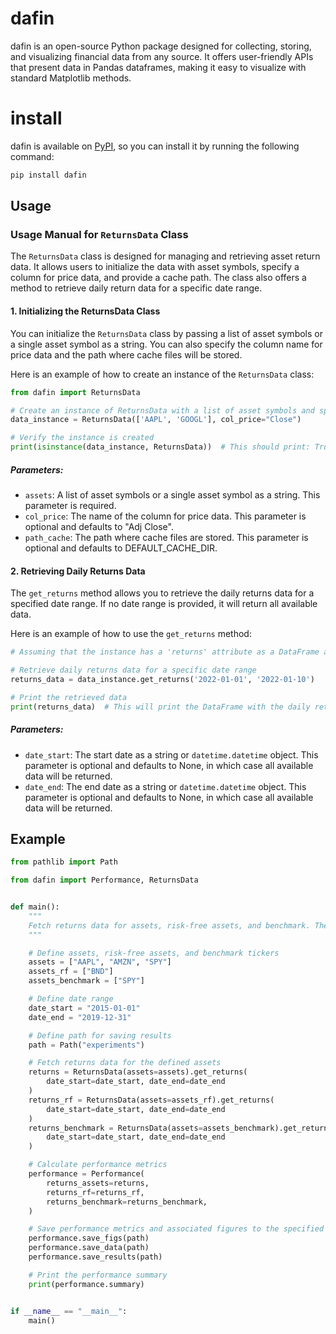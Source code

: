 # dafin
dafin is an open-source Python package designed for collecting, storing, and visualizing financial data from any source. It offers user-friendly APIs that present data in Pandas dataframes, making it easy to visualize with standard Matplotlib methods.

# install

dafin is available on [PyPI](https://pypi.org/), so you can install it by running the following command:

```bash
pip install dafin
```

## Usage

### Usage Manual for `ReturnsData` Class

The `ReturnsData` class is designed for managing and retrieving asset return data. It allows users to initialize the data with asset symbols, specify a column for price data, and provide a cache path. The class also offers a method to retrieve daily return data for a specific date range.

#### 1. Initializing the ReturnsData Class

You can initialize the `ReturnsData` class by passing a list of asset symbols or a single asset symbol as a string. You can also specify the column name for price data and the path where cache files will be stored.

Here is an example of how to create an instance of the `ReturnsData` class:

```python
from dafin import ReturnsData

# Create an instance of ReturnsData with a list of asset symbols and specify the column for price data
data_instance = ReturnsData(['AAPL', 'GOOGL'], col_price="Close")

# Verify the instance is created
print(isinstance(data_instance, ReturnsData))  # This should print: True
```

##### Parameters:

- `assets`: A list of asset symbols or a single asset symbol as a string. This parameter is required.
- `col_price`: The name of the column for price data. This parameter is optional and defaults to "Adj Close".
- `path_cache`: The path where cache files are stored. This parameter is optional and defaults to DEFAULT_CACHE_DIR.

#### 2. Retrieving Daily Returns Data

The `get_returns` method allows you to retrieve the daily returns data for a specified date range. If no date range is provided, it will return all available data.

Here is an example of how to use the `get_returns` method:

```python
# Assuming that the instance has a 'returns' attribute as a DataFrame and the 'normalize_date' function is defined

# Retrieve daily returns data for a specific date range
returns_data = data_instance.get_returns('2022-01-01', '2022-01-10')

# Print the retrieved data
print(returns_data)  # This will print the DataFrame with the daily returns data between '2022-01-01' and '2022-01-10'
```

##### Parameters:

- `date_start`: The start date as a string or `datetime.datetime` object. This parameter is optional and defaults to None, in which case all available data will be returned.
- `date_end`: The end date as a string or `datetime.datetime` object. This parameter is optional and defaults to None, in which case all available data will be returned.

## Example

```python
from pathlib import Path

from dafin import Performance, ReturnsData


def main():
    """
    Fetch returns data for assets, risk-free assets, and benchmark. Then compute and print the performance summary.
    """

    # Define assets, risk-free assets, and benchmark tickers
    assets = ["AAPL", "AMZN", "SPY"]
    assets_rf = ["BND"]
    assets_benchmark = ["SPY"]

    # Define date range
    date_start = "2015-01-01"
    date_end = "2019-12-31"

    # Define path for saving results
    path = Path("experiments")

    # Fetch returns data for the defined assets
    returns = ReturnsData(assets=assets).get_returns(
        date_start=date_start, date_end=date_end
    )
    returns_rf = ReturnsData(assets=assets_rf).get_returns(
        date_start=date_start, date_end=date_end
    )
    returns_benchmark = ReturnsData(assets=assets_benchmark).get_returns(
        date_start=date_start, date_end=date_end
    )

    # Calculate performance metrics
    performance = Performance(
        returns_assets=returns,
        returns_rf=returns_rf,
        returns_benchmark=returns_benchmark,
    )

    # Save performance metrics and associated figures to the specified path
    performance.save_figs(path)
    performance.save_data(path)
    performance.save_results(path)

    # Print the performance summary
    print(performance.summary)


if __name__ == "__main__":
    main()
```

